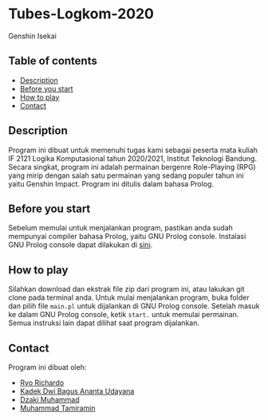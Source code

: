 # Tubes-Logkom-2020
Genshin Isekai 

## Table of contents
* [Description](#description)
* [Before you start](#before-you-start)
* [How to play](#how-to-play)
* [Contact](#contact)

## Description
Program ini dibuat untuk memenuhi tugas kami sebagai peserta mata kuliah IF 2121 Logika Komputasional tahun 2020/2021, Institut Teknologi Bandung. Secara singkat, program ini adalah permainan bergenre Role-Playing (RPG) yang mirip dengan salah satu permainan yang sedang populer tahun ini yaitu Genshin Impact. Program ini ditulis dalam bahasa Prolog.

## Before you start
Sebelum memulai untuk menjalankan program, pastikan anda sudah mempunyai compiler bahasa Prolog, yaitu GNU Prolog console. Instalasi GNU Prolog console dapat dilakukan di [sini](http://www.gprolog.org/#download).

## How to play
Silahkan download dan ekstrak file zip dari program ini, atau lakukan git clone pada terminal anda. Untuk mulai menjalankan program, buka folder dan pilih file `main.pl` untuk dijalankan di GNU Prolog console. Setelah masuk ke dalam GNU Prolog console, ketik `start.` untuk memulai permainan. Semua instruksi lain dapat dilihat saat program dijalankan.

## Contact
Program ini dibuat oleh:
* [Ryo Richardo](https://github.com/ryorichardo)
* [Kadek Dwi Bagus Ananta Udayana](https://github.com/dwibagus154)
* [Dzaki Muhammad](https://github.com/dzakimuhammad)
* [Muhammad Tamiramin](https://github.com/tamiramin)